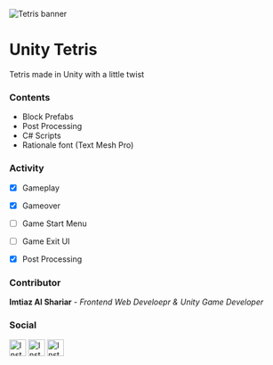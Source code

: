 ![Tetris banner](https://i.ibb.co/0mPf7jY/gitrepo-image.jpg)

# Unity Tetris
Tetris made in Unity with a little twist



### Contents
- Block Prefabs
- Post Processing
- C# Scripts
- Rationale font (Text Mesh Pro)



### Activity
- [x] Gameplay
- [x] Gameover
- [ ] Game Start Menu
- [ ] Game Exit UI
- [x] Post Processing




### Contributor
**Imtiaz Al Shariar** - _Frontend Web Develoepr & Unity Game Developer_


### Social
 [<img src="https://upload.wikimedia.org/wikipedia/commons/thumb/e/e7/Instagram_logo_2016.svg/768px-Instagram_logo_2016.svg.png" alt="Instagram" width="30"/>](https://www.instagram.com/shariarsensei/) 
 [<img src="https://upload.wikimedia.org/wikipedia/commons/thumb/c/ca/LinkedIn_logo_initials.png/800px-LinkedIn_logo_initials.png" alt="Instagram" width="30"/>](https://www.linkedin.com/in/shariarsensei/) 
 [<img src="https://upload.wikimedia.org/wikipedia/commons/thumb/4/4f/Twitter-logo.svg/292px-Twitter-logo.svg.png" alt="Instagram" width="30"/>](https://twitter.com/shariarsensei) 
